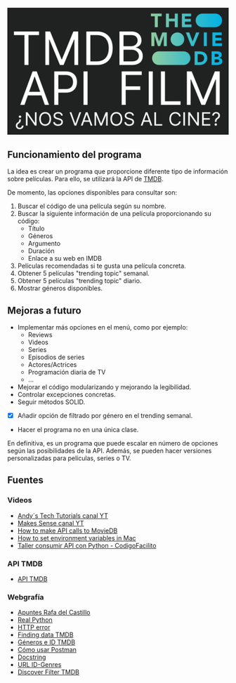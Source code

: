  ![LOGO](./header.jpg)

## Funcionamiento del programa
La idea es crear un programa que proporcione diferente tipo de información sobre películas. Para ello, se utilizará la API de [TMDB](https://www.themoviedb.org/documentation/api).

De momento, las opciones disponibles para consultar son:  
1. Buscar el código de una película según su nombre.
2. Buscar la siguiente información de una película proporcionando su código:
   - Título
   - Géneros
   - Argumento
   - Duración
   - Enlace a su web en IMDB
3. Películas recomendadas si te gusta una película concreta.
4. Obtener 5 películas "trending topic" semanal.
5. Obtener 5 películas "trending topic" diario.
6. Mostrar géneros disponibles. 

## Mejoras a futuro  
- Implementar más opciones en el menú, como por ejemplo:
  - Reviews
  - Videos
  - Series
  - Episodios de series
  - Actores/Actrices
  - Programación diaria de TV
  - ...
- Mejorar el código modularizando y mejorando la legibilidad.
- Controlar excepciones concretas.
- Seguir métodos SOLID.
- [x] Añadir opción de filtrado por género en el trending semanal.
- Hacer el programa no en una única clase.

 En definitiva, es un programa que puede escalar en número de opciones según las posibilidades de la API. Además, se pueden hacer versiones personalizadas para películas, series o TV.


 ## Fuentes

 ### Videos
- [Andy´s Tech Tutorials canal YT](https://www.youtube.com/watch?v=FlFyrOEz2S4&t=151s&ab_channel=Andy%27sTechTutorials)
- [Makes Sense canal YT](https://www.youtube.com/watch?v=vlenVDbJKsA&ab_channel=makessense)
- [How to make API calls to MovieDB](https://www.youtube.com/watch?v=WSvRFYPQyko&t=1057s&ab_channel=makessense)
- [How to set environment variables in Mac](https://www.youtube.com/watch?v=-cASjkF94dc&ab_channel=MacOSXTutorialsandAppreviewsfromHowTech)
- [Taller consumir API con Python - CodigoFacilito](https://www.youtube.com/watch?v=12NPmrdoKKs&t=4s&ab_channel=codigofacilito)

### API TMDB
 - [API TMDB](https://developer.themoviedb.org/reference/intro/getting-started)


### Webgrafía
 - [Apuntes Rafa del Castillo](https://github.com/rdelcastillo/DAW-Python/blob/master/notebooks/5.1%20Rest%20Api%20en%20Python.ipynb)
 - [Real Python](https://realpython.com/api-integration-in-python/)
 - [HTTP error](https://developer.mozilla.org/en-US/docs/Web/HTTP/Status#client_error_responses)
 - [Finding data TMDB](https://developer.themoviedb.org/docs/finding-data)
 - [Géneros e ID TMDB](https://www.themoviedb.org/talk/5daf6eb0ae36680011d7e6ee)
- [Cómo usar Postman](https://desarrolloweb.com/articulos/como-usar-postman-probar-api)
- [Docstring](https://pywombat.com/articles/docstring-python)
- [URL ID-Genres](https://www.themoviedb.org/talk/635968b34a4bf6007c5997f3)
- [Discover Filter TMDB](https://developer.themoviedb.org/reference/discover-movie)